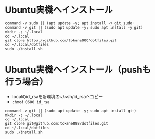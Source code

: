 # Ubuntu実機へインストール

```
command -v sudo || (apt update -y; apt install -y git sudo)
command -v git || (sudo apt update -y; sudo apt install -y git)
mkdir -p ~/.local
cd ~/.local
git clone https://github.com/tokane888/dotfiles.git
cd ~/.local/dotfiles
sudo ./install.sh
```

# Ubuntu実機へインストール（pushも行う場合）

* localのid_rsaを新環境の~/.ssh/id_rsaへコピー
* `chmod 0600 id_rsa`

```
command -v git || (sudo apt update -y; sudo apt install git)
mkdir -p ~/.local
cd ~/.local
git clone git@github.com:tokane888/dotfiles.git
cd ~/.local/dotfiles
sudo ./install.sh
```
